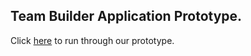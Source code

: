<h2>Team Builder Application Prototype.</h2>

Click [here](https://xd.adobe.com/view/2d472bc0-7107-4de3-8875-3ae83b9f19c6-7814/?fullscreen&hints=off) to run through our prototype.
